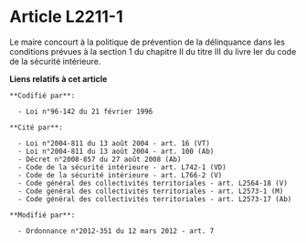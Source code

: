# Article L2211-1

Le  maire concourt à la politique de prévention de la délinquance dans les  conditions prévues à la section 1 du chapitre II
du titre III du livre  Ier du code de la sécurité intérieure.

**Liens relatifs à cet article**

	**Codifié par**:

	  - Loi n°96-142 du 21 février 1996

	**Cité par**:

	  - Loi n°2004-811 du 13 août 2004 - art. 16 (VT)
	  - Loi n°2004-811 du 13 août 2004 - art. 100 (Ab)
	  - Décret n°2008-857 du 27 août 2008 (Ab)
	  - Code de la sécurité intérieure - art. L742-1 (VD)
	  - Code de la sécurité intérieure - art. L766-2 (V)
	  - Code général des collectivités territoriales - art. L2564-18 (V)
	  - Code général des collectivités territoriales - art. L2573-1 (M)
	  - Code général des collectivités territoriales - art. L2573-17 (Ab)

	**Modifié par**:

	  - Ordonnance n°2012-351 du 12 mars 2012 - art. 7
